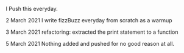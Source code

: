 I Push this everyday.

2 March 2021
I write fizzBuzz everyday from scratch as a warmup

3 March 2021
refactoring: extracted the print statement to a function

5 March 2021
Nothing added and pushed for no good reason at all.

